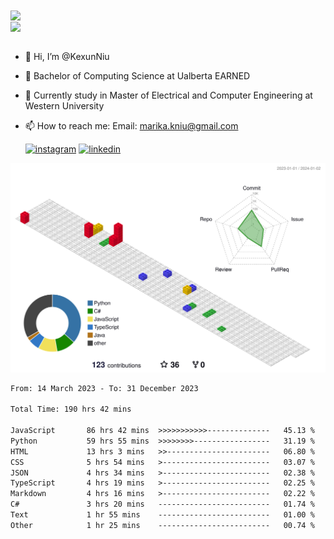 <a href="https://github.com/anuraghazra/github-readme-stats">
  <img align="center" src="https://github-readme-stats.vercel.app/api?username=KexunNiu&show_icons=true" />
</a>
</br>
<a href="https://github.com/anuraghazra/github-readme-stats">
  <img align="center" src="https://github-readme-stats.vercel.app/api/top-langs/?username=KexunNiu" />
</a>

</br>
</br>

- 👋 Hi, I’m @KexunNiu
- 👀 Bachelor of Computing Science at Ualberta EARNED
- 🌱 Currently study in Master of Electrical and Computer Engineering at Western University
- 📫 How to reach me: Email: marika.kniu@gmail.com
  
  [![instagram](https://github.com/shikhar1020jais1/Git-Social/blob/master/Icons/Instagram1.png (Instagram))][1] [![linkedin](https://github.com/shikhar1020jais1/Git-Social/blob/master/Icons/LinkedIn1.png (LinkedIn))][2]

<!-- To Link your profile to the media buttons -->

[1]: https://www.instagram.com/barryn719_
[2]: https://www.linkedin.com/in/kexun-niu



![](./profile-3d-contrib/profile-gitblock.svg)

<!--START_SECTION:waka-->

```txt
From: 14 March 2023 - To: 31 December 2023

Total Time: 190 hrs 42 mins

JavaScript       86 hrs 42 mins  >>>>>>>>>>>--------------   45.13 %
Python           59 hrs 55 mins  >>>>>>>>-----------------   31.19 %
HTML             13 hrs 3 mins   >>-----------------------   06.80 %
CSS              5 hrs 54 mins   >------------------------   03.07 %
JSON             4 hrs 34 mins   >------------------------   02.38 %
TypeScript       4 hrs 19 mins   >------------------------   02.25 %
Markdown         4 hrs 16 mins   >------------------------   02.22 %
C#               3 hrs 20 mins   -------------------------   01.74 %
Text             1 hr 55 mins    -------------------------   01.00 %
Other            1 hr 25 mins    -------------------------   00.74 %
```

<!--END_SECTION:waka-->

